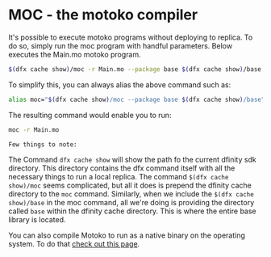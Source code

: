 # MOC - the motoko compiler

It's possible to execute motoko programs without deploying to replica. To do so, simply run the moc program with handful parameters. Below executes the Main.mo motoko program.

```bash
$(dfx cache show)/moc -r Main.mo --package base $(dfx cache show)/base
```

To simplify this, you can always alias the above command such as:

```bash
alias moc="$(dfx cache show)/moc --package base $(dfx cache show)/base"
```

The resulting command would enable you to run:
```bash
moc -r Main.mo
```

`Few things to note:`

 The Command `dfx cache show` will show the path fo the current dfinity sdk directory. This directory contains the dfx command itself with all the necessary things to run a local replica. The command `$(dfx cache show)/moc` seems complicated, but all it does is prepend the dfinity cache directory to the `moc` command. Similarly, when we include the `$(dfx cache show)/base` in the moc command, all we're doing is providing the directory called `base` within the dfinity cache directory. This is where the entire base library is located.

You can also compile Motoko to run as a native binary on the operating system. To do that [check out this page](motoko-wasm.md).